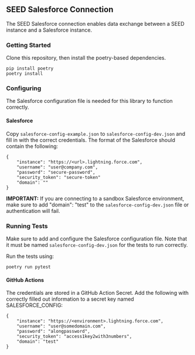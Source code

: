## SEED Salesforce Connection

The SEED Salesforce connection enables data exchange between a SEED instance and a Salesforce instance.

### Getting Started

Clone this repository, then install the poetry-based dependencies.

```
pip install poetry
poetry install
```

### Configuring

The Salesforce configuration file is needed for this library to function correctly.

#### Salesforce

Copy `salesforce-config-example.json` to `salesforce-config-dev.json` and fill
in with the correct credentials. The format of the Salesforce should contain the following:

```
{
    "instance": "https://<url>.lightning.force.com",
    "username": "user@company.com",
    "password": "secure-password",
    "security_token": "secure-token"
    "domain": ""
}
```

**IMPORTANT:** If you are connecting to a sandbox Salesforce environment, make sure to add "domain": "test" to the `salesforce-config-dev.json` file or authentication will fail.

### Running Tests

Make sure to add and configure the Salesforce configuration file. Note that it must be named `salesforce-config-dev.json` for the tests to run correctly.

Run the tests using:

```
poetry run pytest
```

#### GitHub Actions

The credentials are stored in a GitHub Action Secret. Add the following with correctly filled out information to a secret key named SALESFORCE_CONFIG:

```
{
    "instance": "https://<environment>.lightning.force.com",
    "username": "user@somedomain.com",
    "password": "alongpassword",
    "security_token": "access1key2with3numbers",
    "domain": "test"
}
```
